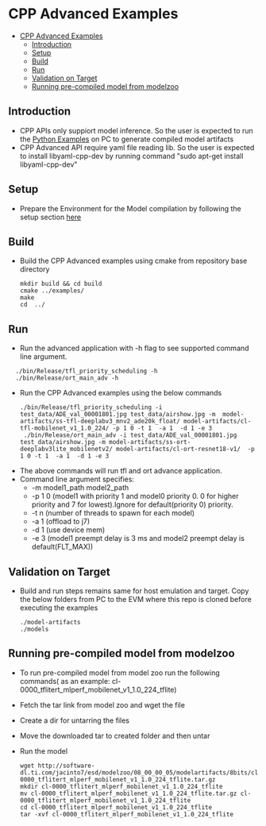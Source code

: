 # CPP Advanced Examples
- [CPP Advanced Examples](#cpp-advanced-examples)
  - [Introduction](#introduction)
  - [Setup](#setup)
  - [Build](#build)
  - [Run](#run)
  - [Validation on Target](#validation-on-target)
  - [Running pre-compiled model from modelzoo](#running-pre-compiled-model-from-modelzoo)


## Introduction

   - CPP APIs only suppiort model inference. So the user is expected  to run the [Python Examples](../../README.md#python-exampe) on PC to generate compiled model artifacts
   - CPP Advanced API require yaml file reading lib. So the user is expected to install libyaml-cpp-dev by running command "sudo apt-get install libyaml-cpp-dev"

## Setup
- Prepare the Environment for the Model compilation by following the setup section [here](../../README.md#setup)


## Build 
  - Build the CPP Advanced examples using cmake from repository base directory
    ```
    mkdir build && cd build
    cmake ../examples/
    make
    cd  ../
    ```

## Run 
  - Run the advanced application with -h flag to see supported command line argument.
  ```
    ./bin/Release/tfl_priority_scheduling -h
    ./bin/Release/ort_main_adv -h
  ```
  - Run the CPP Advanced examples using the below commands
    ```
    ./bin/Release/tfl_priority_scheduling -i test_data/ADE_val_00001801.jpg test_data/airshow.jpg -m  model-artifacts/ss-tfl-deeplabv3_mnv2_ade20k_float/ model-artifacts/cl-tfl-mobilenet_v1_1.0_224/ -p 1 0 -t 1  -a 1  -d 1 -e 3
     ./bin/Release/ort_main_adv -i test_data/ADE_val_00001801.jpg test_data/airshow.jpg -m model-artifacts/ss-ort-deeplabv3lite_mobilenetv2/ model-artifacts/cl-ort-resnet18-v1/  -p 1 0 -t 1  -a 1  -d 1 -e 3
    ```
  - The above commands will run tfl and ort advance application.
  - Command line argument specifies:
    - -m model1_path model2_path
    - -p 1 0 (model1 with priority 1 and model0 priority 0. 0 for higher priority and  7 for lowest).Ignore for default(priority 0) priority.
    - -t n (number of threads to spawn for each model)
    - -a 1 (offload to j7)
    - -d 1 (use device mem)
    - -e 3 (model1 preempt delay is 3 ms and model2 preempt delay is default(FLT_MAX))
## Validation on Target
- Build and run steps remains same for host emulation and target. Copy the below folders from PC to the EVM where this repo is cloned before executing the examples
  
    ```
    ./model-artifacts
    ./models
    ```
## Running pre-compiled model from modelzoo
- To run pre-compiled model from model zoo run the following commands( as an example: cl-0000_tflitert_mlperf_mobilenet_v1_1.0_224_tflite)
- Fetch the tar link from model zoo and wget the file
- Create a dir for untarring the files
- Move the downloaded tar to created folder and then untar
- Run the model 
  
    ```
    wget http://software-dl.ti.com/jacinto7/esd/modelzoo/08_00_00_05/modelartifacts/8bits/cl-0000_tflitert_mlperf_mobilenet_v1_1.0_224_tflite.tar.gz
    mkdir cl-0000_tflitert_mlperf_mobilenet_v1_1.0_224_tflite
    mv cl-0000_tflitert_mlperf_mobilenet_v1_1.0_224_tflite.tar.gz cl-0000_tflitert_mlperf_mobilenet_v1_1.0_224_tflite
    cd cl-0000_tflitert_mlperf_mobilenet_v1_1.0_224_tflite
    tar -xvf cl-0000_tflitert_mlperf_mobilenet_v1_1.0_224_tflite
    ```


